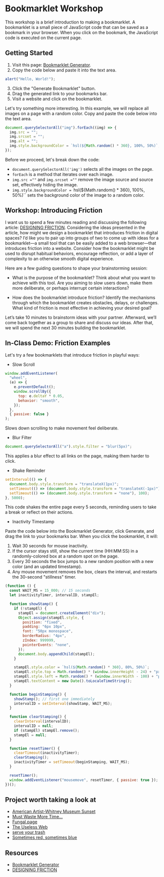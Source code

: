 # Bookmarklet Workshop

This workshop is a brief introduction to making a bookmarklet. A bookmarklet is a small piece of JavaScript code that can be saved as a bookmark in your browser. When you click on the bookmark, the JavaScript code is executed on the current page.

## Getting Started

1. Visit this page: [Bookmarklet Generator](https://caiorss.github.io/bookmarklet-maker/).
2. Copy the code below and paste it into the text area.

```javascript
alert("Hello, World!");
```

3. Click the "Generate Bookmarklet" button.
4. Drag the generated link to your bookmarks bar.
5. Visit a website and click on the bookmarklet.

Let's try something more interesting. In this example, we will replace all images on a page with a random color. Copy and paste the code below into the text area.

```javascript
document.querySelectorAll("img").forEach((img) => {
  img.src = "";
  img.srcset = "";
  img.alt = "";
  img.style.backgroundColor = `hsl(${Math.random() * 360}, 100%, 50%)`;
});
```

Before we proceed, let's break down the code:

- `document.querySelectorAll('img')` selects all the images on the page.
- `forEach` is a method that iterates over each image.
- `img.src =""` and `img.srcset =""` remove the image source and source set, effectively hiding the image.
- `img.style.backgroundColor = `hsl(${Math.random() \* 360}, 100%, 50%)`` sets the background color of the image to a random color.

## Workshop: Introducing Friction

I want us to spend a few minutes reading and discussing the following article: [DESIGNING FRICTION](https://designingfriction.com/). Considering the ideas presented in the article, how might we design a bookmarklet that introduces friction in digital spaces? I’d like you to pair up into groups of two to come up with ideas for a bookmarklet—a small tool that can be easily added to a web browser—that introduces friction into a website. Consider how the bookmarklet might be used to disrupt habitual behaviors, encourage reflection, or add a layer of complexity to an otherwise smooth digital experience.

Here are a few guiding questions to shape your brainstorming session:

- What is the purpose of the bookmarklet?
  Think about what you want to achieve with this tool. Are you aiming to slow users down, make them more deliberate, or perhaps interrupt certain interactions?

- How does the bookmarklet introduce friction?
  Identify the mechanisms through which the bookmarklet creates obstacles, delays, or challenges. What kind of friction is most effective in achieving your desired goal?

Let’s take 10 minutes to brainstorm ideas with your partner. Afterward, we’ll come back together as a group to share and discuss our ideas. After that, we will spend the next 30 minutes building the bookmarklet.

## In-Class Demo: Friction Examples

Let's try a few bookmarklets that introduce friction in playful ways:

- Slow Scroll

```javascript
window.addEventListener(
  "wheel",
  (e) => {
    e.preventDefault();
    window.scrollBy({
      top: e.deltaY * 0.05,
      behavior: "smooth",
    });
  },
  { passive: false }
);
```

Slows down scrolling to make movement feel deliberate.

- Blur Filter

```javascript
document.querySelectorAll("a").style.filter = "blur(5px)";
```

This applies a blur effect to all links on the page, making them harder to click.

- Shake Reminder

```javascript
setInterval(() => {
  document.body.style.transform = "translateX(1px)";
  setTimeout(() => (document.body.style.transform = "translateX(-1px)"), 50);
  setTimeout(() => (document.body.style.transform = "none"), 100);
}, 5000);
```

This code shakes the entire page every 5 seconds, reminding users to take a break or reflect on their actions.

- Inactivity Timestamp

Paste the code below into the Bookmarklet Generator, click Generate, and drag the link to your bookmarks bar. When you click the bookmarklet, it will:

1. Wait 30 seconds for mouse inactivity.
2. If the cursor stays still, show the current time (HH:MM:SS) in a randomly-colored box at a random spot on the page.
3. Every 30 seconds the box jumps to a new random position with a new color (and an updated timestamp).
4. Any mouse movement removes the box, clears the interval, and restarts the 30-second "stillness" timer.

```javascript
(function () {
  const WAIT_MS = 15_000; // 15 seconds
  let inactivityTimer, intervalID, stampEl;

  function showStamp() {
    if (!stampEl) {
      stampEl = document.createElement("div");
      Object.assign(stampEl.style, {
        position: "fixed",
        padding: "6px 10px",
        font: "50px monospace",
        borderRadius: "4px",
        zIndex: 999999,
        pointerEvents: "none",
      });
      document.body.appendChild(stampEl);
    }

    stampEl.style.color = `hsl(${Math.random() * 360}, 80%, 50%)`;
    stampEl.style.top = Math.random() * (window.innerHeight - 24) + "px";
    stampEl.style.left = Math.random() * (window.innerWidth - 100) + "px";
    stampEl.textContent = new Date().toLocaleTimeString();
  }

  function beginStamping() {
    showStamp(); // first one immediately
    intervalID = setInterval(showStamp, WAIT_MS);
  }

  function clearStamping() {
    clearInterval(intervalID);
    intervalID = null;
    if (stampEl) stampEl.remove();
    stampEl = null;
  }

  function resetTimer() {
    clearTimeout(inactivityTimer);
    clearStamping();
    inactivityTimer = setTimeout(beginStamping, WAIT_MS);
  }

  resetTimer();
  window.addEventListener("mousemove", resetTimer, { passive: true });
})();
```

## Project worth taking a look at

- [American Artist-Whitney Museum Sunset](https://news.artnet.com/art-world/american-artist-whitney-museum-1896561)
- [Must Waste More Time...](https://patorjk.com/misc/scrollingtext/timewaster.php?text=Must+Waste+More+Time...)
- [Fungal.page](https://fungal.page/)
- [The Useless Web](https://theuselessweb.com/)
- [serve your trash](https://serveyourtra.sh/)
- [Sometimes red, sometimes blue](https://sometimesredsometimesblue.com/)

## Resources

- [Bookmarklet Generator](https://caiorss.github.io/bookmarklet-maker/)
- [DESIGNING FRICTION](https://designingfriction.com/)

```

```

```

```

```

```

```

```
